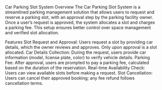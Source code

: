 Car Parking Slot System
Overview
The Car Parking Slot System is a streamlined parking management solution that allows users to request and reserve a parking slot, with an approval step by the parking facility owner. Once a user’s request is approved, the system allocates a slot and charges a parking fee. This setup ensures better control over space management and verified slot allocation.

Features
Slot Request and Approval: Users request a slot by providing car details, which the owner reviews and approves. Only upon approval is a slot allocated.
Car Details Collection: During the request, users provide car information (model, license plate, color) to verify vehicle details.
Parking Fee: After approval, users are prompted to pay a parking fee, calculated based on the duration of the reservation.
Real-time Availability Check: Users can view available slots before making a request.
Slot Cancellation: Users can cancel their approved booking; any fee refund follows cancellation terms.

